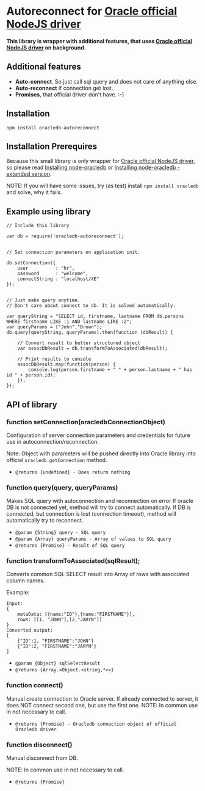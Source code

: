 Autoreconnect for [Oracle official NodeJS driver](https://github.com/oracle/node-oracledb)
=================================================

__This library is wrapper with additional features, that uses [Oracle official NodeJS driver](https://github.com/oracle/node-oracledb) on background.__

Additional features
------------------

- __Auto-connect__. So just call sql query and does not care of anything else. 
- __Auto-reconnect__ if connection get lost.
- __Promises__, that official driver don't have. :-)


Installation
------------

    npm install oracledb-autoreconnect

Installation Prerequires
------------------------

Because this small library is only wrapper for [Oracle official NodeJS driver](https://github.com/oracle/node-oracledb), so please read [Installing node-oracledb](https://github.com/oracle/node-oracledb#-3-installation) or [Installing node-oracledb - extended version](https://github.com/oracle/node-oracledb/blob/master/INSTALL.md).
 
NOTE: If you will have some issues, try (as test) install `npm install oracledb` and solve, why it fails.


Example using library
---------------------

    // Include this library
    
    var db = require('oracledb-autoreconnect');


    // Set connection parameters on application init.

    db.setConnection({
        user          : "hr",
        password      : "welcome",
        connectString : "localhost/XE"
    });


    // Just make query anytime.
    // Don't care about connect to db. It is solved automatically.

    var queryString = "SELECT id, firstname, lastname FROM db.persons WHERE firstname LIKE :1 AND lastname LIKE :2";
    var queryParams = ["John","Brown"];
    db.query(queryString, queryParams).then(function (dbResult) {
    
        // Convert result to better structured object
        var assocDbResult = db.transformToAssociated(dbResult);
        
        // Print results to console
        assocDbResult.map(function(person) {
            console.log(person.firstname + " " + person.lastname + " has id " + person.id);
        });
    });


API of library
--------------

### function setConnection(oracledbConnectionObject)

Configuration of server connection parameters and credentials for future use in autoconnection/reconnection.

Note: Object with parameters will be pushed directly into Oracle library into official `oracledb.getConnection` method.

* `@returns {undefined} - Does return nothing`


### function query(query, queryParams)

Makes SQL query with autoconnection and reconnection on error
If oracle DB is not connected yet, method will try to connect automatically.
If DB is connected, but connection is lost (connection timeout), method will automatically try to reconnect.
 
* `@param {String} query - SQL query`
* `@param {Array} queryParams - Array of values to SQL query`
* `@returns {Promise} - Result of SQL query`

### function transformToAssociated(sqlResult);

Converts common SQL SELECT result into Array of rows with associated column names.

Example:

    Input:
    {
        metaData: [{name:"ID"},{name:"FIRSTNAME"}],
        rows: [[1, "JOHN"],[2,"JARYN"]]
    }
    Converted output:
    [
        {"ID":1, "FIRSTNAME":"JOHN"}
        {"ID":2, "FIRSTNAME":"JARYN"}
    ]
    
* `@param {Object} sqlSelectResult`
* `@returns {Array.<Object.<string,*>>}`


### function connect()

Manual create connection to Oracle server. If already connected to server, it does NOT connect second one, but use the first one.
NOTE: In common use in not necessary to call.

* `@returns {Promise} - Oracledb connection object of official Oracledb driver`


### function disconnect()

Manual disconnect from DB.

NOTE: In common use in not necessary to call.

* `@returns {Promise}`
